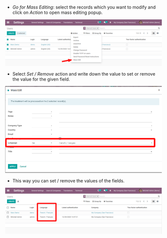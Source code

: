 - *Go for Mass Editing*: select the records which you want to modify and
  click on *Action* to open mass editing popup.

![image](../static/description/mass_editing-item_tree.png)

- Select *Set / Remove* action and write down the value to set or remove
  the value for the given field.

![image](../static/description/mass_editing-wizard_form.png)

- This way you can set / remove the values of the fields.

![image](../static/description/mass_editing-item_tree-result.png)
